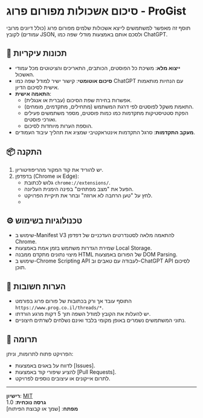 # סיכום אשכולות מפורום פרוג - ProGist

תוסף זה מאפשר למשתמשים לייצא אשכולות שלמים מפורום פרוג (כולל דיונים מרובי עמודים) לקובץ JSON, ולסכם אותם באמצעות מודלי שפה כמו ChatGPT.

## 🌟 תכונות עיקריות

- **ייצוא מלא**: משיכת כל הפוסטים, הכותבים, התאריכים והציטוטים מכל עמודי האשכול.
- **סיכום אוטומטי**: קישור ישיר למודל שפה כמו ChatGPT עם הנחיות מותאמות אישית לסיכום הדיון.
- **התאמה אישית**:
  - אפשרות בחירת שפת הסיכום (עברית או אנגלית).
  - התאמת משקל לפוסטים לפי דרגת המשתמש (מתחילים, מתקדמים, מומחים).
  - הפקת סטטיסטיקות מתקדמות כמו כמות פוסטים, מספר משתמשים פעילים ואורכי פוסטים.
  - הוספת הערות מיוחדות לסיכום.
- **מעקב התקדמות**: סרגל התקדמות אינטראקטיבי שמציג את תהליך עיבוד העמודים.

## 📦 התקנה

1. יש להוריד את קוד המקור מהריפוזיטוריון.
2. בדפדפן (Chrome או Edge):
   - גלוש לכתובת `chrome://extensions/`.
   - הפעל את "מצב מפתחים" בפינה הימנית העליונה.
   - לחץ על "טען הרחבה לא ארוזה" ובחר את תיקיית הפרויקט.
   - 
## ⚙️ טכנולוגיות בשימוש

- שימוש ב-Manifest V3 להתאמה מלאה לסטנדרטים העדכניים של דפדפן Chrome.
- שמירת הגדרות משתמש בזמן אמת באמצעות Local Storage.
- מיצוי נתונים מתקדם ממבנה HTML של הפורום באמצעות DOM Parsing.
- שימוש ב-Chrome Scripting API לעבודה עם טאבים וב-ChatGPT API לסיכום תוכן.

## 📌 הערות חשובות

- התוסף עובד אך ורק בכתובות של פורום פרוג בפורמט `https://www.prog.co.il/threads/*`.
- יש להעלות את הקובץ למודל השפה תוך 5 דקות מרגע הורדתו.
- נתוני המשתמשים נשמרים באופן מקומי בלבד ואינם נשלחים לשרתים חיצוניים.

## 🤝 תרומה

הפרויקט פתוח לתרומות, וניתן:

- לדווח על באגים באמצעות [Issues].
- להציע שיפורי קוד באמצעות [Pull Requests].
- לתרום אייקונים או עיצובים נוספים לפרויקט.

---

**רישיון**: [MIT](https://choosealicense.com/licenses/mit/)  
**גרסה נוכחית**: 1.0  
**מפתח**: [שמך או קבוצת הפיתוח]
